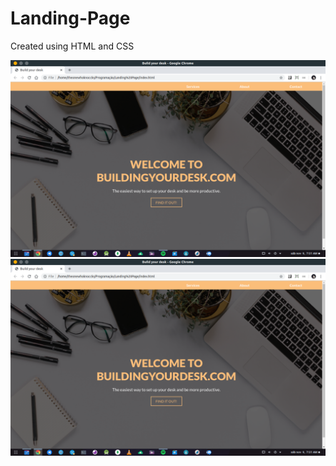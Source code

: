 # Landing-Page
Created using HTML and CSS

<img src="preview/01.png">
</br>

<img src="preview/01.png">
</br>
